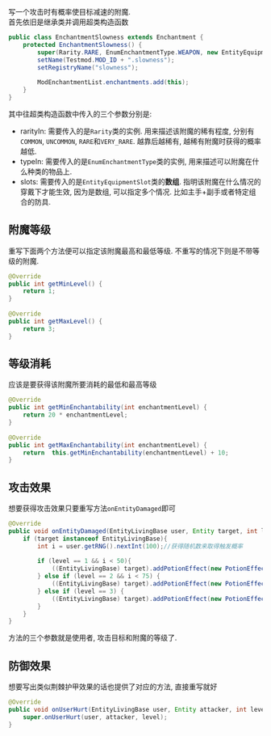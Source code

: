 写一个攻击时有概率使目标减速的附魔.\
首先依旧是继承类并调用超类构造函数
```java
public class EnchantmentSlowness extends Enchantment {  
    protected EnchantmentSlowness() {  
        super(Rarity.RARE, EnumEnchantmentType.WEAPON, new EntityEquipmentSlot[]{EntityEquipmentSlot.MAINHAND});  
        setName(Testmod.MOD_ID + ".slowness");  
        setRegistryName("slowness");  
  
        ModEnchantmentList.enchantments.add(this);  
    }  
}
```
其中往超类构造函数中传入的三个参数分别是:
- rarityIn: 需要传入的是`Rarity`类的实例. 用来描述该附魔的稀有程度, 分别有`COMMON`, `UNCOMMON`, `RARE`和`VERY_RARE`. 越靠后越稀有, 越稀有附魔时获得的概率越低. 
- typeIn:  需要传入的是`EnumEnchantmentType`类的实例, 用来描述可以附魔在什么种类的物品上.
- slots: 需要传入的是`EntityEquipmentSlot`类的**数组**. 指明该附魔在什么情况的穿戴下才能生效, 因为是数组, 可以指定多个情况. 比如主手+副手或者特定组合的防具.

## 附魔等级
重写下面两个方法便可以指定该附魔最高和最低等级. 不重写的情况下则是不带等级的附魔.
```java
@Override  
public int getMinLevel() {  
    return 1;  
}  
  
@Override  
public int getMaxLevel() {  
    return 3;  
}
```

## 等级消耗
应该是要获得该附魔所要消耗的最低和最高等级
```java
@Override  
public int getMinEnchantability(int enchantmentLevel) {  
    return 20 * enchantmentLevel;  
}  
  
@Override  
public int getMaxEnchantability(int enchantmentLevel) {  
    return  this.getMinEnchantability(enchantmentLevel) + 10;  
}
```

## 攻击效果
想要获得攻击效果只要重写方法`onEntityDamaged`即可
```java
@Override  
public void onEntityDamaged(EntityLivingBase user, Entity target, int level) {  
    if (target instanceof EntityLivingBase){  
        int i = user.getRNG().nextInt(100);//获得随机数来取得触发概率  
  
        if (level == 1 && i < 50){  
            ((EntityLivingBase) target).addPotionEffect(new PotionEffect(MobEffects.SLOWNESS, 100, 1));  
        } else if (level == 2 && i < 75) {  
            ((EntityLivingBase) target).addPotionEffect(new PotionEffect(MobEffects.SLOWNESS, 100, 2));  
        } else if (level == 3) {  
            ((EntityLivingBase) target).addPotionEffect(new PotionEffect(MobEffects.SLOWNESS, 100, 3));  
        }   
    }
}
```
方法的三个参数就是使用者, 攻击目标和附魔的等级了.

## 防御效果
想要写出类似荆棘护甲效果的话也提供了对应的方法, 直接重写就好
```java
@Override  
public void onUserHurt(EntityLivingBase user, Entity attacker, int level) {  
    super.onUserHurt(user, attacker, level);  
}
```